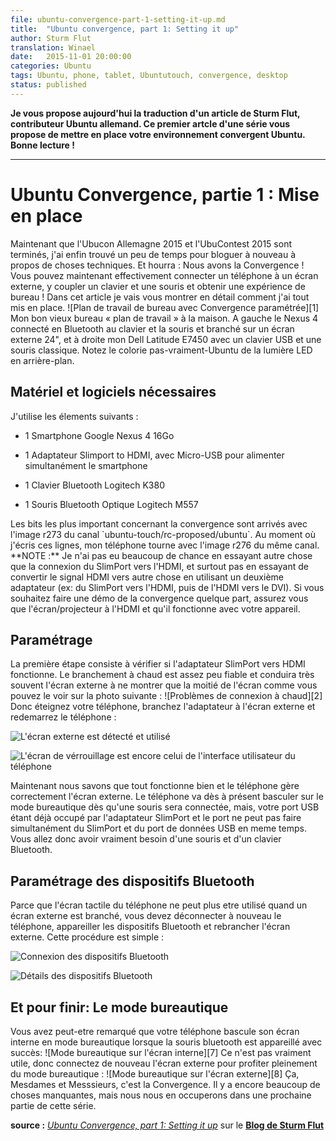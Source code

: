 ```yaml
---
file: ubuntu-convergence-part-1-setting-it-up.md
title:  "Ubuntu convergence, part 1: Setting it up"
author: Sturm Flut
translation: Winael
date:   2015-11-01 20:00:00
categories: Ubuntu
tags: Ubuntu, phone, tablet, Ubuntutouch, convergence, desktop
status: published
---
```


<!-- Chapeau -->

**Je vous propose aujourd'hui la traduction d'un article de Sturm Flut, contributeur Ubuntu allemand. Ce premier artcle d'une série vous propose de mettre en place votre environnement convergent Ubuntu. Bonne lecture !**

----------

# Ubuntu Convergence, partie 1 : Mise en place

<!-- lang: EN
<span lang="english">
    Now that Ubucon Germany 2015 and UbuContest 2015 are over, I've finally found some time to blog about technical things again. And hooray: We have Convergence! You can now actually connect a phone to an external display, pair keyboard and mouse and get a desktop experience! In this article I will show in detail how I set everything up.
</span>
-->

<!-- lang: FR -->
<span lang="french">
    Maintenant que l'Ubucon Allemagne 2015 et l'UbuContest 2015 sont terminés, j'ai enfin trouvé un peu de temps pour bloguer à nouveau à propos de choses techniques. Et hourra : Nous avons la Convergence ! Vous pouvez maintenant effectivement connecter un téléphone à un écran externe, y coupler un clavier et une souris et obtenir une expérience de bureau ! Dans cet article je vais vous montrer en détail comment j'ai tout mis en place.
</span>

<!-- lang: EN
<span lang="english">
    ![Workbench desk with Convergence setup][1]
</span>
-->

<!-- lang: FR -->
<span lang="french">
![Plan de travail de bureau avec Convergence paramétrée][1]
</span>

<!-- lang: EN
<span lang="english">
    My good old "workbench" desk at home. At the left the Nexus 4 connected to Bluetooth keyboard/mouse and an external 24" display, at the right my Dell Latitude E7450 with conventional USB keyboard and mouse. Note the not-quite-Ubuntu-colory LED light in the background.
</span>
-->

<!-- lang: FR -->
<span lang="french">
    Mon bon vieux bureau « plan de travail »  à la maison. A gauche le Nexus 4 connecté en Bluetooth au clavier et la souris et branché sur un écran externe 24", et à droite mon Dell Latitude E7450 avec un clavier USB et une souris classique. Notez le colorie pas-vraiment-Ubuntu de la lumière LED en arrière-plan.
</span>

<!-- lang: EN
## <span lang="english">Necessary hard- and software</span>
-->

<!-- lang: FR -->
## <span lang="french">Matériel et logiciels nécessaires</span>

<!-- lang: EN
<span lang="english">
    I am using the following parts:
    
    - Nexus 4 16 GB
    
    - SlimPort to HDMI adapter, with Micro-USB plug for simultaneous power supply
    
    * Logitech K380 Bluetooth keyboard
    
    * Logitech M557 Optical Bluetooth mouse
</span>
-->

<!-- lang: FR -->
<span lang="french">
J'utilise les élements suivants :

- 1 Smartphone Google Nexus 4 16Go  

- 1 Adaptateur Slimport to HDMI, avec Micro-USB pour alimenter simultanément le smartphone  
 
- 1 Clavier Bluetooth Logitech K380  
 
- 1 Souris Bluetooth Optique Logitech M557  
</span>

<!-- lang: EN
<spanspan lang="english">
    The most important convergence bits landed with image r273 of the `ubuntu-touch/rc-proposed/ubuntu` channel. At the time of writing my phone is running image r276 of the same channel.
</span>
-->

<!-- lang FR -->
<span lang="french">
    Les bits les plus important concernant la convergence sont arrivés avec l'image r273 du canal `ubuntu-touch/rc-proposed/ubuntu`. Au moment où j'écris ces lignes, mon téléphone tourne avec l'image r276 du même canal.
</span>


<!-- lang: EN
<span lang="english">
    **NOTE**: I haven't had much luck with anything else than SlimPort to HDMI, especially not when trying to convert the HDMI signal to something else using a second adapter (e.g. Slimport to HDMI and then HDMI to DVI). If you're going to demo Convergence somewhere, make sure the display/projector has HDMI and works with your phone.
</span>
-->

<!-- lang: FR -->
<span lang="french">
    **NOTE :** Je n'ai pas eu beaucoup de chance en essayant autre chose que la connexion du SlimPort vers l'HDMI, et surtout pas en essayant de convertir le signal HDMI vers autre chose en utilisant un deuxième adaptateur (ex: du SlimPort vers l'HDMI, puis de l'HDMI vers le DVI). Si vous souhaitez faire une démo de la convergence quelque part, assurez vous que l'écran/projecteur à l'HDMI et qu'il fonctionne avec votre appareil.
</span>

<!-- lang: EN
## <span lang="english">Setting it up</span>
-->

<!-- lang: FR -->
## <span lang="french">Paramétrage</span>

<!-- lang: EN 
<span lang="english">
    The first step is to test if the SlimPort-to-HDMI adapter works. Hotplugging the external display is quite unreliable and will very often result in the external display only showing half of the picture, as can be seen in the following image:
</span>
-->

<!-- lang: FR -->
<span lang="french">
    La première étape consiste à vérifier si l'adaptateur SlimPort vers HDMI fonctionne. Le branchement à chaud est assez peu fiable et conduira très souvent l'écran externe à ne montrer que la moitié de l'écran comme vous pouvez le voir sur la photo suivante :
</span>

<!-- lang: EN
<span lang="english">
![Hotplug problems][2]
</span>
-->

<!-- lang: FR -->
<span lang="french">
![Problèmes de connexion à chaud][2]
</span>

<!-- lang: EN
<span lang="english">
    So turn off your phone, connect the adapter to the external display and boot the phone:
</span>
-->

<!-- lang: FR -->
<span lang="french">
    Donc éteignez votre téléphone, branchez l'adaptateur à l'écran externe et redemarrez le téléphone :
</span>

<!-- lang: EN
<span lang="english">
![External display has been detected and is being used][3]

![The lockscreen is still the one from the phone UI][4]
</span>
-->

<!-- lang: FR -->
<span lang="french">

![L'écran externe est détecté et utilisé][3]

![L'écran de vérrouillage est encore celui de l'interface utilisateur du téléphone][4]

</span>

<!-- lang: EN
<span lang="english">
    Now we know everything works fine and the phone drives the external display correctly. The phone will currently switch to desktop mode as soon as a mouse is connected, but your USB port is already occupied by the SlimPort adapter and the port cannot do SlimPort and USB data at the same time. So you really need a Bluetooth mouse and keyboard.
</span>
-->

<!-- lang: FR -->
<span lang="french">
    Maintenant nous savons que tout fonctionne bien et le téléphone gère correctement l'écran externe. Le téléphone va dès à présent basculer sur le mode bureautique dès qu'une souris sera connectée, mais, votre port USB étant déjà occupé par l'adaptateur SlimPort et le port ne peut pas faire simultanément du SlimPort et du port de données USB en meme temps. Vous allez donc avoir vraiment besoin d'une souris et d'un clavier Bluetooth.
</span>

<!-- lang: EN
## <span lang="english">Set up the Bluetooth devices</span>
-->

<!-- lang: FR -->
## <span lang="french">Paramétrage des dispositifs Bluetooth</span>

<!-- lang: EN
<span lang="english">
    Because the phone touchscreen can no longer be used when an external display is connected, you have to disconnect the phone again, pair the Bluetooth devices and then connect the external display again. This process is straightforward:
</span>
-->

<!-- lang: FR -->
<span lang="french">
    Parce que l'écran tactile du téléphone ne peut plus etre utilisé quand un écran externe est branché, vous devez déconnecter à nouveau le téléphone, appareiller les dispositifs Bluetooth et rebrancher l'écran externe. Cette procédure est simple :
</span>

<!-- lang: EN
<span lang="english">
![Connecting Bluetooth devices][5]

![Bluetooth device details][6]
</span>
-->

<!-- lang: FR -->
<span lang="french">

![Connexion des dispositifs Bluetooth][5]

![Détails des dispositifs Bluetooth][6]

</span>

<!-- lang: EN
## <span lang="english">Finally: Desktop Mode</span>
-->

<!-- lang: FR -->
## <span lang="french">Et pour finir: Le mode bureautique</span>

<!-- lang: EN
<span lang="english">
    You will have noticed that the phone immediately switched its internal display to desktop mode when the Bluetooth mouse was successfully paired:
</span>
-->

<!-- lang: FR -->
<span lang="french">
    Vous avez peut-etre remarqué que votre téléphone bascule son écran interne en mode bureautique lorsque la souris bluetooth est appareillé avec succès:
</span>

<!-- lang: EN
<span lang="english">
![Desktop mode on the internal display][7]
</span>
-->

<!-- lang: FR -->
<span lang="french">
![Mode bureautique sur l'écran interne][7]
</span>

<!-- lang: EN
<span lang="english">
    This is not really useful, so connect the external display again to enjoy full desktop mode :
</span>
-->

<!-- lang: FR -->
<span lang="french">
    Ce n'est pas vraiment utile, donc connectez de nouveau l'écran externe pour profiter pleinement du mode bureautique :
</span>

<!-- lang: EN
<span lang="english">
![Desktop mode on the external display][8]
</span>
-->

<!-- lang: FR -->
<span lang="french">
![Mode bureautique sur l'écran externe][8]
</span>

<!-- lang: EN
<span lang="english">
    This, ladies and gentleman, is Convergence. Still lots of things missing, but we will take care about that in the next part of this series.
</span>
-->

<!-- lang: FR -->
<span lang="french">
    Ça, Mesdames et Messsieurs, c'est la Convergence. Il y a encore beaucoup de choses manquantes, mais nous nous en occuperons dans une prochaine partie de cette série.
</span>

**source :** [_Ubuntu Convergence, part 1: Setting it up_][9] sur le [**Blog de Sturm Flut**][10]

[1]: https://sturmflut.github.io//images/ubuntu-convergence-part-1/desk.jpg
[2]: https://sturmflut.github.io//images/ubuntu-convergence-part-1/hotplug.jpg
[3]: https://sturmflut.github.io//images/ubuntu-convergence-part-1/external-connected.jpg
[4]: https://sturmflut.github.io//images/ubuntu-convergence-part-1/external-phone-lockscreen.jpg
[5]: https://sturmflut.github.io//images/ubuntu-convergence-part-1/bluetooth1.jpg
[6]: https://sturmflut.github.io//images/ubuntu-convergence-part-1/bluetooth2.jpg
[7]: https://sturmflut.github.io//images/ubuntu-convergence-part-1/desktop-mode-internal.jpg
[8]: https://sturmflut.github.io//images/ubuntu-convergence-part-1/desktop-mode-external.jpg
[9]: http://sturmflut.github.io/ubuntu/convergence/2015/11/01/ubuntu-convergence-part-1/
[10]: http://sturmflut.github.io/